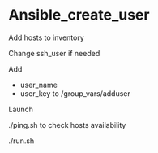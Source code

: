 # Ansible_create_user

Add hosts to inventory

Change ssh_user if needed

Add 
- user_name 
- user_key      to /group_vars/adduser

Launch

./ping.sh       to check hosts  availability

./run.sh
